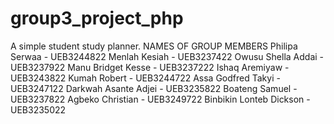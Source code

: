 # group3_project_php
A simple student study planner.
NAMES OF GROUP MEMBERS
Philipa Serwaa - UEB3244822
Menlah Kesiah - UEB3237422
Owusu Shella Addai - UEB3237922
Manu Bridget Kesse - UEB3237222
Ishaq Aremiyaw - UEB3243822
Kumah Robert - UEB3244722
Assa Godfred Takyi - UEB3247122
Darkwah Asante Adjei - UEB3235822
Boateng Samuel - UEB3237822
Agbeko Christian - UEB3249722
Binbikin Lonteb Dickson - UEB3235022
